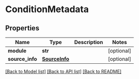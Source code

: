# ConditionMetadata


## Properties
Name | Type | Description | Notes
------------ | ------------- | ------------- | -------------
**module** | **str** |  | [optional] 
**source_info** | [**SourceInfo**](SourceInfo.md) |  | [optional] 

[[Back to Model list]](../README.md#documentation-for-models) [[Back to API list]](../README.md#documentation-for-api-endpoints) [[Back to README]](../README.md)


